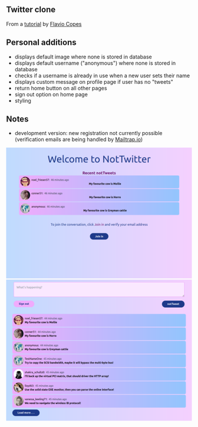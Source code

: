 ## Twitter clone

From a [tutorial](https://github.com/flaviocopes/bootcamp-2022-week-9-twitter-clone) by [Flavio Copes](https://github.com/flaviocopes)

## Personal additions

-   displays default image where none is stored in database
-   displays default username ("anonymous") where none is stored in database
-   checks if a username is already in use when a new user sets their name
-   displays custom message on profile page if user has no "tweets"
-   return home button on all other pages
-   sign out option on home page
-   styling

## Notes

-   development version: new registration not currently possible (verification emails are being handled by [Mailtrap.io](https://mailtrap.io))

![image](public/notTwitterWelcome.png)
![image](public/notTwitter.png)


